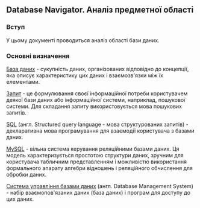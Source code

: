 ## Database Navigator. Аналіз предметної області

### Вступ
У цьому документі проводиться аналіз області бази даних.

### Основні визначення
[База даних](https://uk.wikipedia.org/wiki/%D0%91%D0%B0%D0%B7%D0%B0_%D0%B4%D0%B0%D0%BD%D0%B8%D1%85) - сукупність даних, організованих відповідно 
до концепції, яка описує характеристику цих даних і взаємозв'язки між їх елементами.

[Запит](https://uk.wikipedia.org/wiki/%D0%97%D0%B0%D0%BF%D0%B8%D1%82) - це формулювання своєї інформаційної потреби користувачем деякої бази 
даних або інформаційної системи, наприклад, пошукової системи. Для складання запиту використовується мова пошукових запитів.

[SQL](https://uk.wikipedia.org/wiki/SQL) (англ. Structured query language - мова структурованих запитів) - декларативна мова програмування 
для взаємодії користувача з базами даних.

[MySQL](https://uk.wikipedia.org/wiki/MySQL) - вільна система керування реляційними базами даних. Ця модель характеризується простотою 
структури даних, зручним для користувача табличним представленням і можливістю використання формального апарату алгебри відношень 
і реляційного обчислення для обробки даних.

[Система управління базами даних](https://uk.wikipedia.org/wiki/%D0%A1%D0%B8%D1%81%D1%82%D0%B5%D0%BC%D0%B0_%D1%83%D0%BF%D1%80%D0%B0%D0%B2%D0%BB%D1%96%D0%BD%D0%BD%D1%8F_%D0%B1%D0%B0%D0%B7%D0%B0%D0%BC%D0%B8_%D0%B4%D0%B0%D0%BD%D0%B8%D1%85)
(англ. Database Management System) - набір взаємопов'язаних даних (база даних) і програм для доступу до цих даних.
